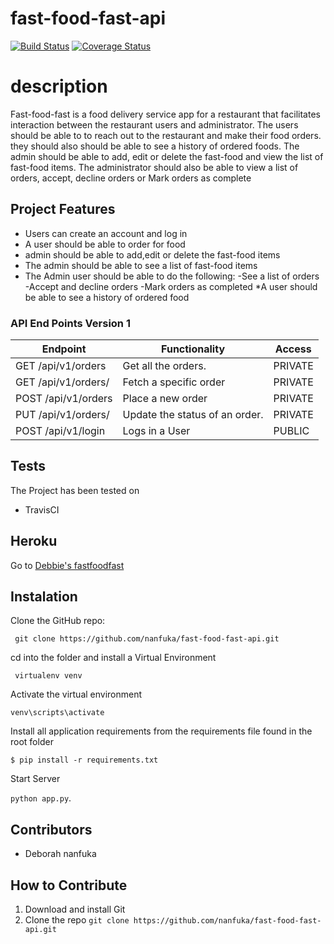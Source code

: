 # fast-food-fast-api
[![Build Status](https://www.travis-ci.com/nanfuka/fast-food-fast-api.svg?branch=feature)](https://www.travis-ci.com/nanfuka/fast-food-fast-api)
[![Coverage Status](https://coveralls.io/repos/github/nanfuka/fast-food-fast-api/badge.svg?branch=master)](https://coveralls.io/github/nanfuka/fast-food-fast-api?branch=master)

# description
Fast-food-fast is a food delivery service app for a restaurant that facilitates  interaction between the restaurant users and administrator. The users should be able to  to reach out to the restaurant and make their food orders. they should also should be able to see a history of ordered foods.    The admin should be able to add, edit or delete the fast-food and  view the list of fast-food items. The administrator should also be able to view a list of orders, accept, decline orders or Mark orders as complete

## Project Features
* Users can create an account and log in
* A user should be able to order for food
* admin should be able to add,edit or delete the fast-food items
* The admin should be able to see a list of fast-food items
* The Admin user should be able to do the following:
    -See a list of orders
    -Accept and decline orders
    -Mark orders as completed
*A user should be able to see a history of ordered food

 

### API End Points Version 1

Endpoint | Functionality| Access
------------ | ------------- | -------------
GET /api/v1/orders | Get all the orders. | PRIVATE
GET /api/v1/orders/<orderId> | Fetch a specific order | PRIVATE
POST /api/v1/orders | Place a new order| PRIVATE
PUT /api/v1/orders/<orderId> | Update the status of an order. | PRIVATE
POST /api/v1/login | Logs in a User | PUBLIC

## Tests
The Project has been tested on
* TravisCI

## Heroku 
Go to [Debbie's fastfoodfast](https://debbiefastfood.herokuapp.com/)

## Instalation

Clone the GitHub repo:
 
` git clone https://github.com/nanfuka/fast-food-fast-api.git`

cd into the folder and install a Virtual Environment

` virtualenv venv`

Activate the virtual environment

`venv\scripts\activate`

Install all application requirements from the requirements file found in the root folder

`$ pip install -r requirements.txt`

Start Server 

`python app.py`.


## Contributors
* Deborah nanfuka

## How to Contribute
1. Download and install Git
2. Clone the repo `git clone https://github.com/nanfuka/fast-food-fast-api.git`

